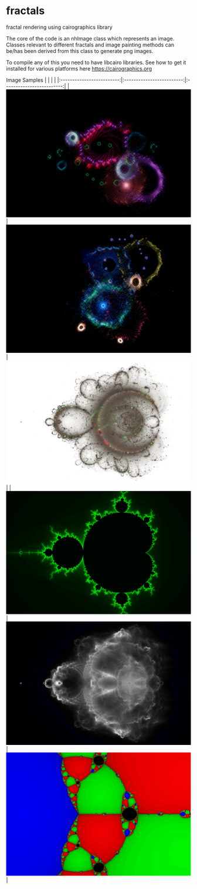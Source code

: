# fractals
fractal rendering using cairographics library

The core of the code is an nhImage class which represents an image.
Classes relevant to different fractals and image painting methods
can be/has been derived from this class to generate png images.

To compile any of this you need to have libcairo libraries.
See how to get it installed for various platforms here https://cairographics.org

Image Samples
| | | |
|:-------------------------:|:-------------------------:|:-------------------------:|
|![orbits of 10 random points under mandelbrot rule image 1](gallery/img0.png)|![orbits of 10 random points under mandelbrot rule image 2](gallery/img1.png)|![orbits of large number of random points under mandelbrot rule image 3](gallery/lightlowres.png)|
|![famous mandelbrot set](gallery/mandelbrot.png)|![variant of mandelbrot set nebulabrot](gallery/nebulabrot.png)|![newton fractal newton iterations to roots of cubic polynomial](gallery/newton.png)|
